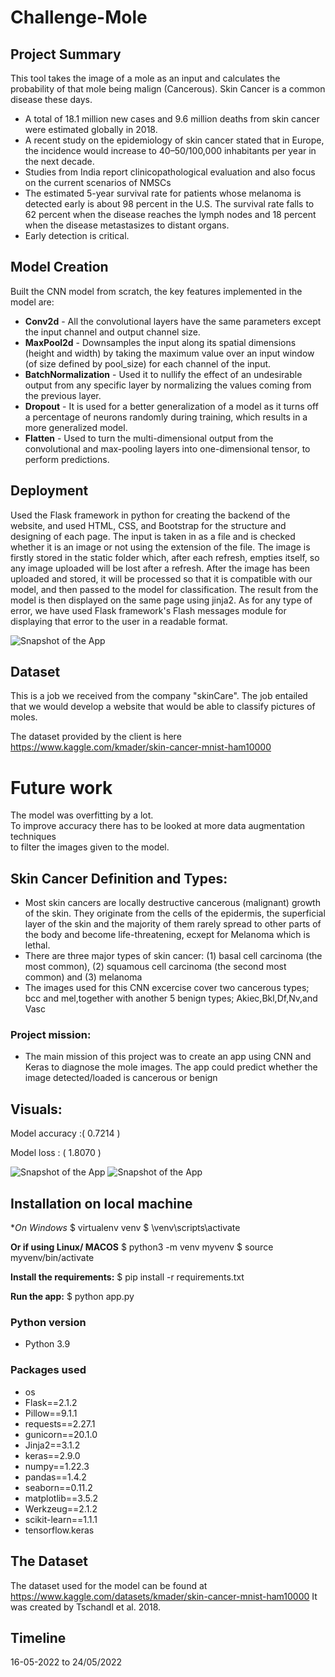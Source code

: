# Challenge-Mole

## Project Summary 
This tool takes the image of a mole as an input and calculates the probability of that mole being malign (Cancerous).
Skin Cancer is a common disease these days.
* A total of 18.1 million new cases and 9.6 million deaths from skin cancer were estimated globally in 2018.
* A recent study on the epidemiology of skin cancer stated that in Europe, the incidence would increase to 40–50/100,000 inhabitants per year in the next decade. 
* Studies from India report clinicopathological evaluation and also focus on the current scenarios of NMSCs
* The estimated 5-year survival rate for patients whose melanoma is detected early is about 98 percent in the U.S. The survival rate falls to 62 percent when the disease reaches the lymph nodes and 18 percent when the disease metastasizes to distant organs.
* Early detection is critical.


## Model Creation 
Built the CNN model from scratch, the key features implemented in the model are:
* **Conv2d** - All the convolutional layers have the same parameters except the input channel and output channel size.
* **MaxPool2d** - Downsamples the input along its spatial dimensions (height and width) by taking the maximum value over an input window (of size defined by pool_size) for each channel of the input.
* **BatchNormalization** - Used it to nullify the effect of an undesirable output from any specific layer by normalizing the values coming from the previous layer.
* **Dropout** - It is used for a better generalization of a model as it turns off a percentage of neurons randomly during training, which results in a more generalized model.
* **Flatten** - Used to turn the multi-dimensional output from the convolutional and max-pooling layers into one-dimensional tensor, to perform predictions.



## Deployment 
Used the Flask framework in python for creating the backend of the website, and used HTML, CSS, and Bootstrap for the structure and designing of each page. The input is taken in as a file and is checked whether it is an image or not using the extension of the file. The image is firstly stored in the static folder which, after each refresh, empties itself, so any image uploaded will be lost after a refresh. After the image has been uploaded and stored, it will be processed so that it is compatible with our model, and then passed to the model for classification. The result from the model is then displayed on the same page using jinja2. As for any type of error, we have used Flask framework's Flash messages module for displaying that error to the user in a readable format.

![Snapshot of the App](https://raw.githubusercontent.com/saifalbaghdadi/saifalbaghdadi/development/img/sc.png)


## Dataset 
This is a job we received from the company "skinCare".
The job entailed that we would develop a website that would be able to classify pictures of moles.

The dataset provided by the client is here https://www.kaggle.com/kmader/skin-cancer-mnist-ham10000
   

# Future work
The model was overfitting by a lot.  
To improve accuracy there has to be looked at more data augmentation techniques  
to filter the images given to the model.

## Skin Cancer Definition and Types: 
- Most skin cancers are locally destructive cancerous (malignant) growth of the skin. They originate from the cells of the epidermis, the superficial layer of the skin and the majority of them rarely spread to other parts of the body and become life-threatening, ecxept for Melanoma which is lethal.
- There are three major types of skin cancer: (1) basal cell carcinoma (the most common), (2) squamous cell carcinoma (the second most common) and (3) melanoma
- The images used for this CNN excercise cover two cancerous types; bcc and mel,together with another 5 benign types; Akiec,Bkl,Df,Nv,and Vasc

 

### Project mission:
- The main mission of this project was to create an app using CNN and Keras to diagnose the mole images. The app could predict whether the image detected/loaded is cancerous or benign


## Visuals: 

<p>  Model accuracy :(  0.7214  )  </p>
<p>  Model loss :    (  1.8070  ) </p>

![Snapshot of the App](https://raw.githubusercontent.com/saifalbaghdadi/saifalbaghdadi/development/img/output1.png)
![Snapshot of the App](https://raw.githubusercontent.com/saifalbaghdadi/saifalbaghdadi/development/img/output2.png)


## Installation on local machine

**On Windows*
$ virtualenv venv 
$ \venv\scripts\activate

**Or if using Linux/ MACOS**
$ python3 -m venv myvenv
$ source myvenv/bin/activate

**Install the requirements:**
$ pip install -r requirements.txt

**Run the app:**
$ python app.py

### Python version
* Python 3.9

### Packages used
* os
* Flask==2.1.2
* Pillow==9.1.1
* requests==2.27.1
* gunicorn==20.1.0
* Jinja2==3.1.2
* keras==2.9.0                        
* numpy==1.22.3 
* pandas==1.4.2
* seaborn==0.11.2
* matplotlib==3.5.2
* Werkzeug==2.1.2
* scikit-learn==1.1.1
* tensorflow.keras

## The Dataset

The dataset used for the model can be found at  https://www.kaggle.com/datasets/kmader/skin-cancer-mnist-ham10000 
It was created by Tschandl et al. 2018. 


## Timeline
16-05-2022 to 24/05/2022
